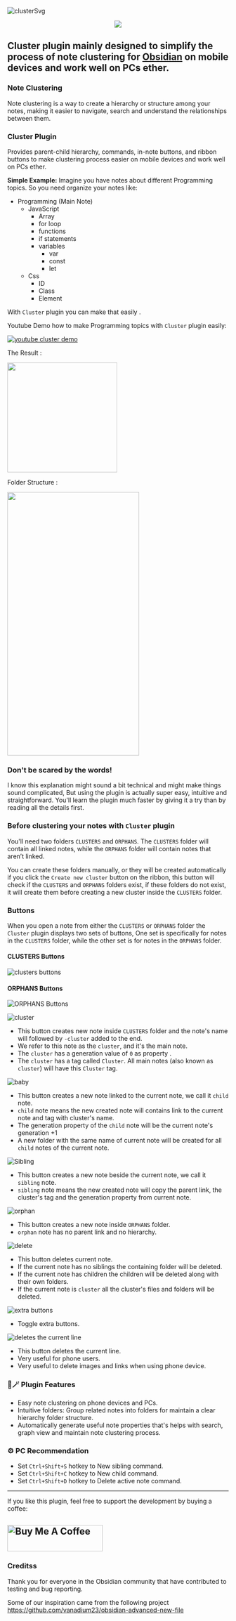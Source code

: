 ![clusterSvg](https://raw.githubusercontent.com/lorens-osman-dev/cluster/16c7f97a3f24322de18d9540fa7170817b80a7cc/cluster-plugin-lorens-osman.svg)

<p align="center"> 
<img src="https://img.shields.io/github/downloads/lorens-osman-dev/cluster/total">
</p>

## Cluster plugin mainly designed to simplify the process of note clustering for [Obsidian](https://obsidian.md/) on mobile devices and work well on PCs ether.

### Note Clustering

Note clustering is a way to create a hierarchy or structure among your notes, making it easier to navigate, search and understand the relationships between them.

### Cluster Plugin

Provides parent-child hierarchy, commands, in-note buttons, and ribbon buttons to make clustering process easier on mobile devices and work well on PCs ether.

**Simple Example:**
Imagine you have notes about different Programming topics. So you need organize your notes like:

-   Programming (Main Note)
    -   JavaScript
        -   Array
        -   for loop
        -   functions
        -   if statements
        -   variables
            -   var
            -   const
            -   let
    -   Css
        -   ID
        -   Class
        -   Element

With `Cluster` plugin you can make that easily .

Youtube Demo how to make Programming topics with `Cluster` plugin easily:

[![youtube cluster demo](https://github.com/lorens-osman-dev/cluster/assets/114411575/8d784150-a011-430d-b0fd-1210723446a3)](https://youtube.com/shorts/i-0IstalEDY?feature=share)

The Result :

<img src="https://github.com/lorens-osman-dev/cluster/assets/114411575/7f7bc9a5-e919-4761-b5a8-e47bab44b819" width="250"  height="250">

Folder Structure :

<img src="https://github.com/lorens-osman-dev/cluster/assets/114411575/b05686e8-bb1c-4a23-b691-b50ff607794e" width="300"  height="600">

### Don't be scared by the words!

I know this explanation might sound a bit technical and might make things sound complicated, But using the plugin is actually super easy, intuitive and straightforward. You'll learn the plugin much faster by giving it a try than by reading all the details first.

### Before clustering your notes with `Cluster` plugin

You'll need two folders `CLUSTERS` and `ORPHANS`. The `CLUSTERS` folder will contain all linked notes, while the `ORPHANS` folder will contain notes that aren’t linked.

You can create these folders manually, or they will be created automatically if you click the `Create new cluster` button on the ribbon, this button will check if the `CLUSTERS` and `ORPHANS` folders exist, if these folders do not exist, it will create them before creating a new cluster inside the `CLUSTERS` folder.

### Buttons

When you open a note from either the `CLUSTERS` or `ORPHANS` folder the `Cluster` plugin displays two sets of buttons, One set is specifically for notes in the `CLUSTERS` folder, while the other set is for notes in the `ORPHANS` folder.

#### CLUSTERS Buttons

![clusters buttons](https://github.com/lorens-osman-dev/cluster/blob/assets/clusters-buttons.png?raw=true)

#### ORPHANS Buttons

![ORPHANS Buttons](https://github.com/lorens-osman-dev/cluster/blob/assets/orphans-buttons.png?raw=true)

![cluster](https://github.com/lorens-osman-dev/cluster/blob/assets/cluster.svg?raw=true)

-   This button creates new note inside `CLUSTERS` folder and the note's name will followed by `-cluster` added to the end.
-   We refer to this note as the `cluster`, and it's the main note.
-   The `cluster` has a generation value of `0` as property .
-   The `cluster` has a tag called `Cluster`. All main notes (also known as `cluster`) will have this `Cluster` tag.

![baby](https://github.com/lorens-osman-dev/cluster/blob/assets/babdc.svg?raw=true)

-   This button creates a new note linked to the current note, we call it `child` note.
-   `child` note means the new created note will contains link to the current note and tag with cluster's name.
-   The generation property of the `child` note will be the current note's generation +1
-   A new folder with the same name of current note will be created for all `child` notes of the current note.

![Sibling](https://github.com/lorens-osman-dev/cluster/blob/assets/git-compare.svg?raw=true)

-   This button creates a new note beside the current note, we call it `sibling` note.
-   `sibling` note means the new created note will copy the parent link, the cluster's tag and the generation property from current note.

![orphan](https://github.com/lorens-osman-dev/cluster/blob/assets/disc.svg?raw=true)

-   This button creates a new note inside `ORPHANS` folder.
-   `orphan` note has no parent link and no hierarchy.

![delete](https://github.com/lorens-osman-dev/cluster/blob/assets/trash-2.svg?raw=true)

-   This button deletes current note.
-   If the current note has no siblings the containing folder will be deleted.
-   If the current note has children the children will be deleted along with their own folders.
-   If the current note is `cluster` all the cluster's files and folders will be deleted.

![extra buttons](https://github.com/lorens-osman-dev/cluster/blob/assets/arrow-left-square.svg?raw=true)

-   Toggle extra buttons.

![deletes the current line](https://github.com/lorens-osman-dev/cluster/blob/assets/arrow-left-from-line.svg?raw=true)

-   This button deletes the current line.
-   Very useful for phone users.
-   Very useful to delete images and links when using phone device.

### 🤩🪄 Plugin Features

-   Easy note clustering on phone devices and PCs.
-   Intuitive folders: Group related notes into folders for maintain a clear hierarchy folder structure.
-   Automatically generate useful note properties that's helps with search, graph view and maintain note clustering process.

### ⚙️ PC Recommendation

-   Set `Ctrl+Shift+S` hotkey to New sibling command.
-   Set `Ctrl+Shift+C` hotkey to New child command.
-   Set `Ctrl+Shift+D` hotkey to Delete active note command.

---

If you like this plugin, feel free to support the development by buying a coffee:

## <a href="https://www.buymeacoffee.com/lorens" target="_blank"><img src="https://cdn.buymeacoffee.com/buttons/v2/default-yellow.png" alt="Buy Me A Coffee" style="height: 60px !important;width: 217px !important;" ></a>

### Creditss

Thank you for everyone in the Obsidian community that have contributed to testing and bug reporting.

Some of our inspiration came from the following project
https://github.com/vanadium23/obsidian-advanced-new-file
